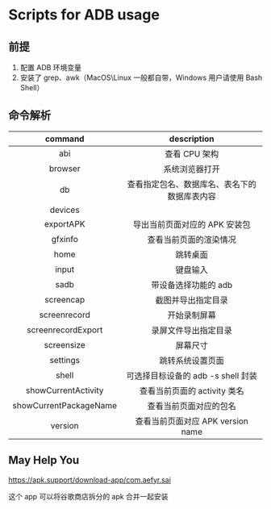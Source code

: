 # Scripts for ADB usage

## 前提

1. 配置 ADB 环境变量
2. 安装了 grep、awk（MacOS\Linux 一般都自带，Windows 用户请使用 Bash Shell）

## 命令解析

|command|description|
|:--:|:--:|
|abi|查看 CPU 架构|
|browser|系统浏览器打开|
|db|查看指定包名、数据库名、表名下的数据库表内容|
|devices||
|exportAPK|导出当前页面对应的 APK 安装包|
|gfxinfo|查看当前页面的渲染情况|
|home|跳转桌面|
|input|键盘输入|
|sadb|带设备选择功能的 adb|
|screencap|截图并导出指定目录|
|screenrecord|开始录制屏幕|
|screenrecordExport|录屏文件导出指定目录|
|screensize|屏幕尺寸|
|settings|跳转系统设置页面|
|shell|可选择目标设备的 adb -s shell 封装|
|showCurrentActivity|查看当前页面的 activity 类名|
|showCurrentPackageName|查看当前页面对应的包名|
|version|查看当前页面对应 APK version name|

## May Help You

https://apk.support/download-app/com.aefyr.sai

这个 app 可以将谷歌商店拆分的 apk 合并一起安装
